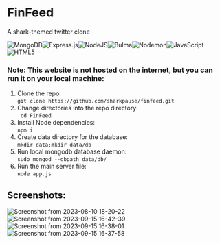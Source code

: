 # FinFeed
A shark-themed twitter clone

![MongoDB](https://img.shields.io/badge/MongoDB-%234ea94b.svg?style=for-the-badge&logo=mongodb&logoColor=white)![Express.js](https://img.shields.io/badge/express.js-%23404d59.svg?style=for-the-badge&logo=express&logoColor=%2361DAFB)![NodeJS](https://img.shields.io/badge/node.js-6DA55F?style=for-the-badge&logo=node.js&logoColor=white)![Bulma](https://img.shields.io/badge/bulma-00D0B1?style=for-the-badge&logo=bulma&logoColor=white)![Nodemon](https://img.shields.io/badge/NODEMON-%23323330.svg?style=for-the-badge&logo=nodemon&logoColor=%BBDEAD)![JavaScript](https://img.shields.io/badge/javascript-%23323330.svg?style=for-the-badge&logo=javascript&logoColor=%23F7DF1E)![HTML5](https://img.shields.io/badge/html5-%23E34F26.svg?style=for-the-badge&logo=html5&logoColor=white)

### Note: This website is not hosted on the internet, but you can run it on your local machine:
1. Clone the repo:<br>
   ```git clone https://github.com/sharkpause/finfeed.git```
2. Change directories into the repo directory:<br>
  ``` cd FinFeed```
3. Install Node dependencies:<br>
  ```npm i```
4. Create data directory for the database:<br>
  ```mkdir data;mkdir data/db```
5. Run local mongodb database daemon:<br>
   ```sudo mongod --dbpath data/db/```
6. Run the main server file:<br>
   ```node app.js```

## Screenshots:

![Screenshot from 2023-08-10 18-20-22](https://github.com/sharkpause/FinFeed/assets/89589821/a9561e0b-9d6b-4f8e-ae6c-00b2b2a98662)
![Screenshot from 2023-09-15 16-42-39](https://github.com/sharkpause/FinFeed/assets/89589821/de3f3fde-931e-4335-9b5c-faaa93828fc4)
![Screenshot from 2023-09-15 16-38-01](https://github.com/sharkpause/FinFeed/assets/89589821/253436f5-d999-420a-aee8-6ad82d4c9670)
![Screenshot from 2023-09-15 16-37-58](https://github.com/sharkpause/FinFeed/assets/89589821/675d89a3-e9f7-40c9-ab3d-49eb22e09b32)
